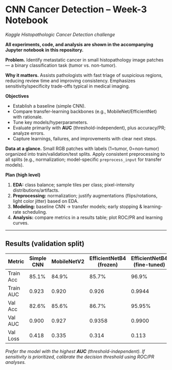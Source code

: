 # CNN Cancer Detection – Week-3 Notebook
*Kaggle Histopathologic Cancer Detection challenge*

**All experiments, code, and analysis are shown in the accompanying Jupyter notebook in this repository.**

**Problem.** Identify metastatic cancer in small histopathology image patches — a binary classification task (tumor vs. non-tumor).

**Why it matters.** Assists pathologists with fast triage of suspicious regions, reducing review time and improving consistency. Emphasizes sensitivity/specificity trade-offs typical in medical imaging.

**Objectives**
- Establish a baseline (simple CNN).
- Compare transfer-learning backbones (e.g., MobileNet/EfficientNet) with rationale.
- Tune key models/hyperparameters.
- Evaluate primarily with **AUC** (threshold-independent), plus accuracy/PR; analyze errors.
- Capture learnings, failures, and improvements with clear next steps.

**Data at a glance.** Small RGB patches with labels (1=tumor, 0=non-tumor) organized into train/validation/test splits. Apply consistent preprocessing to all splits (e.g., normalization; model-specific `preprocess_input` for transfer models).

**Plan (high level)**
1. **EDA:** class balance; sample tiles per class; pixel-intensity distributions/artifacts.
2. **Preprocessing:** normalization; justify augmentations (flips/rotations, light color jitter) based on EDA.
3. **Modeling:** baseline CNN → transfer models; early stopping & learning-rate scheduling.
4. **Analysis:** compare metrics in a results table; plot ROC/PR and learning curves.

---

## Results (validation split)

| Metric         | Simple CNN   | MobileNetV2 | EfficientNetB4 (frozen) | EfficientNetB4 (fine-tuned) |
|----------------|--------------|-------------|---------------------------|-------------------------------|
| Train Acc      | 85.1%        | 84.9%       | 85.7%                    | 96.9%                         |
| Train AUC      | 0.923        | 0.920       | 0.926                    | 0.9944                        |
| Val Acc        | 82.6%        | 85.6%       | 86.7%                    | 95.95%                        |
| Val AUC        | 0.900        | 0.927       | 0.9358                   | 0.9900                        |
| Val Loss       | 0.418        | 0.335       | 0.314                    | 0.113                         |

*Prefer the model with the highest **AUC** (threshold-independent). If sensitivity is prioritized, calibrate the decision threshold using ROC/PR analyses.*
